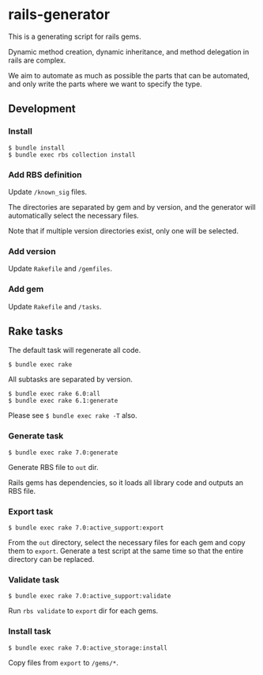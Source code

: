 # rails-generator

This is a generating script for rails gems.

Dynamic method creation, dynamic inheritance, and method delegation in rails are complex.

We aim to automate as much as possible the parts that can be automated, and only write the parts where we want to specify the type.

## Development

### Install

```
$ bundle install
$ bundle exec rbs collection install
```

### Add RBS definition

Update `/known_sig` files.

The directories are separated by gem and by version, and the generator will automatically select the necessary files.

Note that if multiple version directories exist, only one will be selected.

### Add version

Update `Rakefile` and `/gemfiles`.

### Add gem

Update `Rakefile` and `/tasks`.

## Rake tasks

The default task will regenerate all code.

```
$ bundle exec rake
```

All subtasks are separated by version.

```
$ bundle exec rake 6.0:all
$ bundle exec rake 6.1:generate
```

Please see `$ bundle exec rake -T` also.

### Generate task

```
$ bundle exec rake 7.0:generate
```

Generate RBS file to `out` dir.

Rails gems has dependencies, so it loads all library code and outputs an RBS file.

### Export task

```
$ bundle exec rake 7.0:active_support:export
```

From the `out` directory, select the necessary files for each gem and copy them to `export`.
Generate a test script at the same time so that the entire directory can be replaced.

### Validate task

```
$ bundle exec rake 7.0:active_support:validate
```

Run `rbs validate` to `export` dir for each gems.

### Install task

```
$ bundle exec rake 7.0:active_storage:install
```

Copy files from `export` to `/gems/*`.
